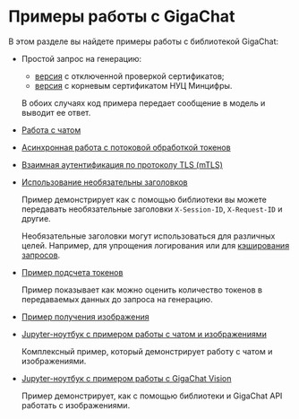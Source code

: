 # Примеры работы с GigaChat

В этом разделе вы найдете примеры работы с библиотекой GigaChat:

* Простой запрос на генерацию:
  * [версия](./example_ask.py) с отключенной проверкой сертификатов;
  * [версия](./example_russian_trusted_root_ca.py) с корневым сертификатом НУЦ Минцифры.

  В обоих случаях код примера передает сообщение в модель и выводит ее ответ.

* [Работа с чатом](./simple_chat.py)
* [Асинхронная работа с потоковой обработкой токенов](./streaming_asyncio.py)
* [Взаимная аутентификация по протоколу TLS (mTLS)](./example_auth_certs_mtls.py)
* [Использование необязательны заголовков](./example_contextvars.py)

  Пример демонстрирует как с помощью библиотеки вы можете передавать необязательные заголовки `X-Session-ID`, `X-Request-ID` и другие.

  Необязательные заголовки могут использоваться для различных целей. Например, для упрощения логирования или для [кэширования запросов](https://developers.sber.ru/docs/ru/gigachat/api/keeping-context#keshirovanie-zaprosov).

* [Пример подсчета токенов](./example_tokens.py)

  Пример показывает как можно оценить количество токенов в передаваемых данных до запроса на генерацию.

* [Пример получения изображения](./example_get_image.py)
* [Jupyter-ноутбук с примером работы с чатом и изображениями](./simple_chat_with_images.ipynb)

  Комплексный пример, который демонстрирует работу с чатом и изображениями.

* [Jupyter-ноутбук с примером работы c GigaChat Vision](./vision/vision.ipynb)

  Пример демонстрирует, как с помощью библиотеки и GigaChat API работать с изображениями.
